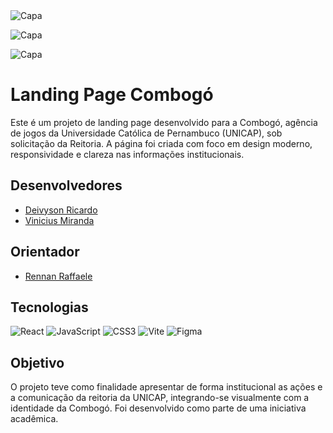 <img alt="Capa" src="https://drive.google.com/uc?export=view&id=1itqzbEp2TV-sovBWOwlyq4I62n1kdohv"/>

<div>

  ![Capa](https://drive.google.com/uc?export=view&id=1itqzbEp2TV-sovBWOwlyq4I62n1kdohv)
  
</div>

![Capa](https://drive.google.com/uc?export=view&id=1itqzbEp2TV-sovBWOwlyq4I62n1kdohv)

# Landing Page Combogó
Este é um projeto de landing page desenvolvido para a Combogó, agência de jogos da Universidade Católica de Pernambuco (UNICAP), sob solicitação da Reitoria. A página foi criada com foco em design moderno, responsividade e clareza nas informações institucionais.

## Desenvolvedores
- [Deivyson Ricardo](github.com/Deivyson05)
- [Vinicius Miranda](github.com/viniciussmiranda)

## Orientador
- [Rennan Raffaele](rennancr93)

## Tecnologias
![React](https://img.shields.io/badge/react-16141f?style=for-the-badge&logo=react&logoColor=0E76A8)
![JavaScript](https://img.shields.io/badge/javascript-16141f?style=for-the-badge&logo=javascript&logoColor=0E76A8)
![CSS3](https://img.shields.io/badge/css3-16141f?style=for-the-badge&logo=css&logoColor=0E76A8)
![Vite](https://img.shields.io/badge/vite-16141f?style=for-the-badge&logo=vite&logoColor=0E76A8)
![Figma](https://img.shields.io/badge/figma-16141f?style=for-the-badge&logo=figma&logoColor=0E76A8)

## Objetivo
O projeto teve como finalidade apresentar de forma institucional as ações e a comunicação da reitoria da UNICAP, integrando-se visualmente com a identidade da Combogó. Foi desenvolvido como parte de uma iniciativa acadêmica.
